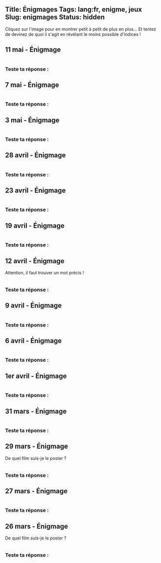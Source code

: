 Title: Énigmages
Tags: lang:fr, enigme, jeux
Slug: enigmages
Status: hidden
---

<link rel="stylesheet" type="text/css" href="images/enigmes/enigmes-en-confinement.css">

Cliquez sur l'image pour en montrer petit à petit de plus en plus...
Et tentez de devinez de quoi il s'agit en révélant le moins possible d'indices !


## 11 mai - Énigmage

<img class="enigmage" src="images/enigmes/enigmage14-1.jpg" alt="">

### Teste ta réponse :

<form data-hash="28ba5123afbb178c7608672e89a26f5985daba434f472d88338993c4fc1d5587"></form>


## 7 mai - Énigmage

<img class="enigmage" src="images/enigmes/enigmage13-1.jpg" alt="">

### Teste ta réponse :

<form data-hash="7339725159893c57c3f93fcf76ca715cae37512df0232819b63a35e08cb82aa1"></form>


## 3 mai - Énigmage

<img class="enigmage" src="images/enigmes/enigmage12-1.jpg" alt="">

### Teste ta réponse :

<form data-hash="bc0ddeea3116373b3a03099882d54ada2456e030d4d62a3bde9d1fe1797ea916"></form>


## 28 avril - Énigmage

<img class="enigmage" src="images/enigmes/enigmage11-1.jpg" alt="">

### Teste ta réponse :

<form data-hash="00ba397932c4a008a155f0213a3ade3925efad9e7a05c4b7decda1e02a84a6b9"></form>


## 23 avril - Énigmage

<img class="enigmage" src="images/enigmes/enigmage10-1.jpg" alt="">

### Teste ta réponse :

<form data-hash="d753e1d7f578aebac23234f2fed536144587019027e84e4dab06e2b9df3dab16"></form>


## 19 avril - Énigmage

<img class="enigmage" src="images/enigmes/enigmage09-1.jpg" alt="">

### Teste ta réponse :

<form data-hash="5fc6b6a518032ad46371a1a6a1e9f59931460a69cde2e26addc28d9a6f280237"></form>


## 12 avril - Énigmage

Attention, il faut trouver un mot précis !

<img class="enigmage" src="images/enigmes/enigmage08-1.jpg" alt="">

### Teste ta réponse :

<form data-hash="31a3f4c1e5c1b6f1b3ab4799862e332246f05dbf66de65c66533f86132a65271"></form>


## 9 avril - Énigmage

<img class="enigmage" src="images/enigmes/enigmage07-1.jpg" alt="">

### Teste ta réponse :

<form data-hash="fc59487712bbe89b488847b77b5744fb6b815b8fc65ef2ab18149958edb61464"></form>


## 6 avril - Énigmage

<img class="enigmage" src="images/enigmes/enigmage06-1.jpg" alt="">

### Teste ta réponse :

<form data-hash="b0fa576922727d261d769d9cd73b5fbf8934ab4a34caaf8fcf486724d63bcddb"></form>


## 1er avril - Énigmage

<img class="enigmage" data-april-joke="true" src="images/enigmes/enigmage05-1.jpg" alt="">

### Teste ta réponse :

<form></form>


## 31 mars - Énigmage

<img class="enigmage" src="images/enigmes/enigmage04-1.jpg" alt="">

### Teste ta réponse :

<form data-hash="aeefa03df470feecdfdcc05b65c70e743e87e4d26fe55486b34d2f3bece785a6"></form>


## 29 mars - Énigmage

De quel film suis-je le poster ?

<img class="enigmage" src="images/enigmes/enigmage03-1.jpg" alt="">

### Teste ta réponse :

<form data-hash="8c2a25260209b2db50e9d7c369876ddeeaebde2472a38426ca4907fbe4135921"></form>


## 27 mars - Énigmage

<img class="enigmage" src="images/enigmes/enigmage02-1.jpg" alt="">

### Teste ta réponse :

<form data-hash="3bbdd5b84c61752f65efc0dd815b6c225cb8f013e9fcc3177b4e8637111b74cb"></form>


## 26 mars - Énigmage

De quel film suis-je le poster ?

<img class="enigmage" src="images/enigmes/enigmage01-1.jpg" alt="">

### Teste ta réponse :

<form data-hash="c01f23da736030c44c1927717ecdc5db1d06a33f5b5d0675d5e6c29cb693712e"></form>


<script src="https://unpkg.com/imagesloaded@4/imagesloaded.pkgd.min.js"></script>
<script src="images/enigmes/enigmes-en-confinement.js"></script>
